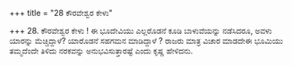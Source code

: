 +++
title = "28 ಕೌರವೇಶ್ವರ ಕೇಳು"

+++
28. ಕೌರವೇಶ್ವರ ಕೇಳು ! ಈ ಭೂದೇವಿಯು ಎಲ್ಲರೊಡನೆ ಕೂಡಿ ಬಾಳುವೆಯನ್ನು ನಡೆಸಿದರೂ, ಅವಳು ಯಾರನ್ನು ಮೆಚ್ಚಿದ್ದಾಳೆ? ಯಾರೊಡನೆ ಸಹಗಮನ ಮಾಡಿದ್ದಾಳೆ ? ರಾಜರು ಮಾತ್ರ ವಿಚಾರ ಮಾಡದೇಈ ಭೂಮಿಯು ತಮ್ಮದೆಂದೇ ತಿಳಿದು ನರಕವನ್ನು ಅನುಭವಿಸುತ್ತಾರಷ್ಟೆ ಎಂದು ಕೃಷ್ಣ ಹೇಳಿದನು.